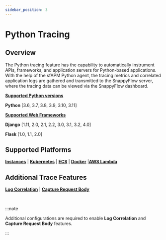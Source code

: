 ```yaml
---
sidebar_position: 3 
---
```

# Python Tracing

## Overview

The Python tracing feature has the capability to automatically instrument APIs, frameworks, and application servers for Python-based applications. With the help of the sfAPM Python agent, the tracing metrics and correlated application logs are gathered and transmitted to the SnappyFlow server, where the tracing data can be viewed via the SnappyFlow dashboard.

<div class="blue_textbox">
	<b><u>Supported Python versions</u></b> 
	<p>
		<b>Python</b> [3.6, 3.7, 3.8, 3.9, 3.10, 3.11] </p>
	<b><u>Supported Web Frameworks</u></b>
	<p>
		<b>Django</b> [1.11, 2.0, 2.1, 2.2, 3.0, 3.1, 3.2, 4.0]
	</p>
    <p>
       <b>Flask</b>  [1.0, 1.1, 2.0]  
    </p>
</div>


## Supported Platforms

**[Instances](/docs/Tracing/python/python_on_instance)** | **[Kubernetes](/docs/Tracing/python/python_in_kubernetes)** | **[ECS](/docs/Tracing/python/python_in_ECS)** | **[Docker](/docs/Tracing/python/python_in_docker)** |**[AWS Lambda](/docs/Tracing/python/aws_lamda)**



## Additional Trace Features 

**[Log Correlation](/docs/Tracing/python/log_correlation)** | **[Capture Request Body](/docs/Tracing/python/capture_request_body_from_trace)**

<br/>

:::note

Additional configurations are required to enable **Log Correlation** and **Capture Request Body** features. 

:::





